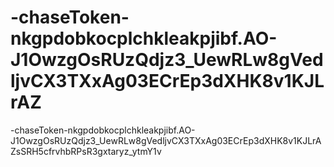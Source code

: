 # -chaseToken-nkgpdobkocplchkleakpjibf.AO-J1OwzgOsRUzQdjz3_UewRLw8gVedljvCX3TXxAg03ECrEp3dXHK8v1KJLrAZ
-chaseToken-nkgpdobkocplchkleakpjibf.AO-J1OwzgOsRUzQdjz3_UewRLw8gVedljvCX3TXxAg03ECrEp3dXHK8v1KJLrAZsSRH5cfrvhbRPsR3gxtaryz_ytmY1v
